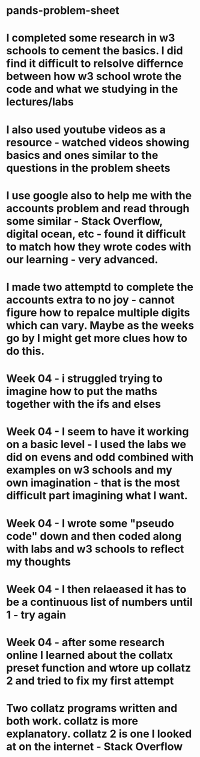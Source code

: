 # pands-problem-sheet
# I completed some research in w3 schools to cement the basics. I did find it difficult to relsolve differnce between how w3 school wrote the code and what we studying in the lectures/labs
# I also used youtube videos as a resource - watched videos showing basics and ones similar to the questions in the problem sheets
# I use google also to help me with the accounts problem and read through some similar - Stack Overflow, digital ocean, etc - found it difficult to match how they wrote codes with our learning - very advanced.
# I made two attemptd to complete the accounts extra to no joy - cannot figure how to repalce multiple digits which can vary. Maybe as the weeks go by I might get more clues how to do this.
# Week 04 - i struggled trying to imagine how to put the maths together with the ifs and elses
# Week 04 - I seem to have it working on a basic level - I used the labs we did on evens and odd combined with examples on  w3 schools and my own imagination - that is the most difficult part imagining what I want.
# Week 04 - I wrote some "pseudo code" down and then coded along with labs and w3 schools to reflect my thoughts
# Week 04 - I then relaeased it has to be a continuous list of numbers until 1 - try again
# Week 04 - after some research online I learned about the collatx preset function and wtore up collatz 2 and tried to fix my first attempt
# Two collatz programs written and both work. collatz is more explanatory. collatz 2 is one I looked at on the internet - Stack Overflow